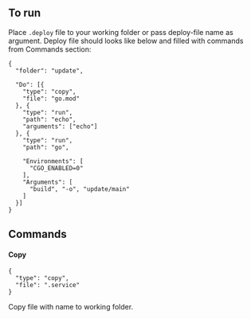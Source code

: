 ## To run
Place ```.deploy``` file to your working folder or pass deploy-file name as argument. Deploy file should looks like below and filled with commands from Commands section:
```
{
  "folder": "update",

  "Do": [{
    "type": "copy",
    "file": "go.mod"
  }, {
    "type": "run",
    "path": "echo",
    "arguments": ["echo"]
  }, {
    "type": "run",
    "path": "go",

    "Environments": [
      "CGO_ENABLED=0"
    ],
    "Arguments": [
      "build", "-o", "update/main"
    ]
  }]
}
```
## Commands
#### Copy
```
{
  "type": "copy",
  "file": ".service"
}
```
Copy file with name to working folder.
